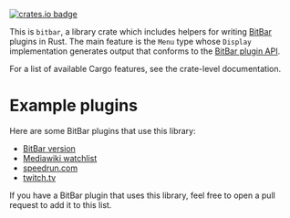 [![crates.io badge]][crates.io link]

This is `bitbar`, a library crate which includes helpers for writing [BitBar](https://getbitbar.com/) plugins in Rust. The main feature is the `Menu` type whose `Display` implementation generates output that conforms to the [BitBar plugin API](https://github.com/matryer/bitbar#plugin-api).

For a list of available Cargo features, see the crate-level documentation.

# Example plugins

Here are some BitBar plugins that use this library:

* [BitBar version](https://github.com/fenhl/bitbar-version)
* [Mediawiki watchlist](https://github.com/fenhl/bitbar-mediawiki-watchlist)
* [speedrun.com](https://github.com/fenhl/bitbar-speedruncom)
* [twitch.tv](https://github.com/fenhl/bitbar-twitch)

If you have a BitBar plugin that uses this library, feel free to open a pull request to add it to this list.

[crates.io badge]: https://img.shields.io/crates/v/bitbar.svg?style=flat-square
[crates.io link]: https://crates.io/crates/bitbar
